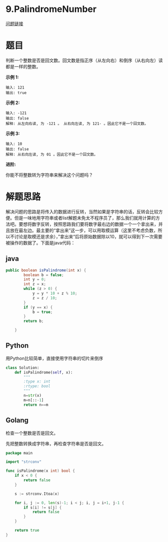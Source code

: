 # 9.PalindromeNumber

[问题链接](https://leetcode-cn.com/problems/palindrome-number/description/)

# 题目

判断一个整数是否是回文数。回文数是指正序（从左向右）和倒序（从右向左）读都是一样的整数。

**示例 1:**

```
输入: 121
输出: true
```

**示例 2:**

```
输入: -121
输出: false
解释: 从左向右读, 为 -121 。 从右向左读, 为 121- 。因此它不是一个回文数。
```

**示例 3:**

```
输入: 10
输出: false
解释: 从右向左读, 为 01 。因此它不是一个回文数。
```

**进阶:**

你能不将整数转为字符串来解决这个问题吗？

# 解题思路

解决问题的思路是将传入的数据进行反转，当然如果是字符串的话，反转会比较方便。但是一味地用字符串或者list解题未免太不程序员了，那么我们就用计算的方法吧。要想将数字反转，按照思路我们要将数字最右边的数据一个一个拿出来，并且放在最左边。最主要的“拿出来”这一步，可以用取模运算（这里不考虑负数，所以不讨论是取模还是求余），”拿出来“后将原始数据除以10，就可以得到下一次需要被操作的数据了。下面是java代码：

## java

```java
public boolean isPalindrome(int x) {
        boolean b = false;
        int y = 0;
        int z = x;
        while (z > 0) {
            y = y * 10 + z % 10;
            z = z / 10;
        }
        if (y == x) {
            b = true;
        }
        return b;

    }
```

## Python

用Python比较简单，直接使用字符串的切片来倒序

```python
class Solution:
    def isPalindrome(self, x):
        """
        :type x: int
        :rtype: bool
        """
        n=str(x)  
        m=n[::-1]  
        return n==m  
```

## Golang

检查一个整数是否是回文。

先把整数转换成字符串，再检查字符串是否是回文。

```go 
package main

import "strconv"

func isPalindrome(x int) bool {
    if x < 0 {
		return false
	}

	s := strconv.Itoa(x)

	for i, j := 0, len(s)-1; i < j; i, j = i+1, j-1 {
		if s[i] != s[j] {
			return false
		}
	}

	return true
}
```
